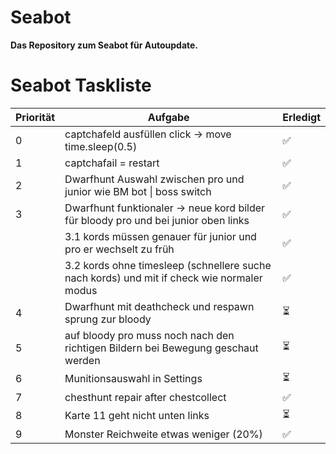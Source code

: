 # Seabot
**Das Repository zum Seabot für Autoupdate.**

# Seabot Taskliste

| Priorität | Aufgabe                                                                                             | Erledigt |
|-----------|------------------------------------------------------------------------------------------------------|----------|
| 0         | captchafeld ausfüllen click -> move time.sleep(0.5)                                                 | ✅       |
| 1         | captchafail = restart                                                                               | ✅       |
| 2         | Dwarfhunt Auswahl zwischen pro und junior wie BM bot \| boss switch                                 | ✅       |
| 3         | Dwarfhunt funktionaler -> neue kord bilder für bloody pro und bei junior oben links                | ✅       |
|           | 3.1 kords müssen genauer für junior und pro er wechselt zu früh                                     |  ✅     |
|           | 3.2 kords ohne timesleep (schnellere suche nach kords) und mit if check wie normaler modus          |  ✅      |
| 4         | Dwarfhunt mit deathcheck und respawn sprung zur bloody                                              | ⏳       |
| 5         | auf bloody pro muss noch nach den richtigen Bildern bei Bewegung geschaut werden                    | ⏳       |
| 6         | Munitionsauswahl in Settings                                                                        | ⏳       |
| 7         | chesthunt repair after chestcollect                                                                 | ✅       |
| 8         | Karte 11 geht nicht unten links                                                                     | ⏳       |
| 9         | Monster Reichweite etwas weniger (20%)                                                              | ✅       |
